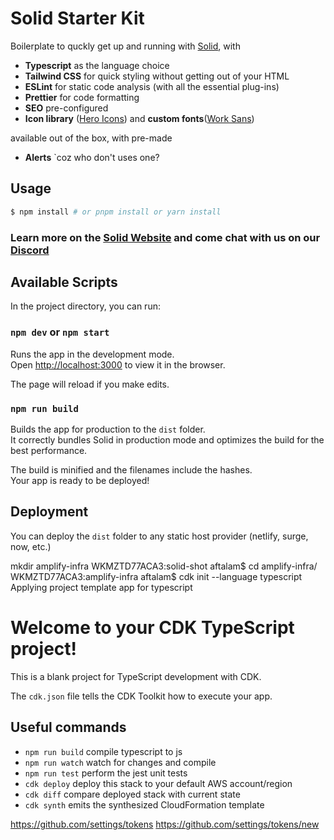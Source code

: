 # Solid Starter Kit

Boilerplate to quckly get up and running with [Solid](https://solidjs.com), with

- __Typescript__ as the language choice
- __Tailwind CSS__ for quick styling without getting out of your HTML
- __ESLint__ for static code analysis (with all the essential plug-ins)
- __Prettier__ for code formatting
- __SEO__ pre-configured
- __Icon library__ ([Hero Icons](https://heroicons.com/)) and __custom fonts__([Work Sans](https://fonts.google.com/specimen/Work+Sans))

available out of the box, with pre-made
- __Alerts__ `coz who don't uses one?

## Usage

```bash
$ npm install # or pnpm install or yarn install
```

### Learn more on the [Solid Website](https://solidjs.com) and come chat with us on our [Discord](https://discord.com/invite/solidjs)

## Available Scripts

In the project directory, you can run:

### `npm dev` or `npm start`

Runs the app in the development mode.<br>
Open [http://localhost:3000](http://localhost:3000) to view it in the browser.

The page will reload if you make edits.<br>

### `npm run build`

Builds the app for production to the `dist` folder.<br>
It correctly bundles Solid in production mode and optimizes the build for the best performance.

The build is minified and the filenames include the hashes.<br>
Your app is ready to be deployed!

## Deployment

You can deploy the `dist` folder to any static host provider (netlify, surge, now, etc.)



mkdir amplify-infra
WKMZTD77ACA3:solid-shot aftalam$ cd amplify-infra/
WKMZTD77ACA3:amplify-infra aftalam$ cdk init --language typescript
Applying project template app for typescript
# Welcome to your CDK TypeScript project!

This is a blank project for TypeScript development with CDK.

The `cdk.json` file tells the CDK Toolkit how to execute your app.

## Useful commands

 * `npm run build`   compile typescript to js
 * `npm run watch`   watch for changes and compile
 * `npm run test`    perform the jest unit tests
 * `cdk deploy`      deploy this stack to your default AWS account/region
 * `cdk diff`        compare deployed stack with current state
 * `cdk synth`       emits the synthesized CloudFormation template


 https://github.com/settings/tokens
 https://github.com/settings/tokens/new
